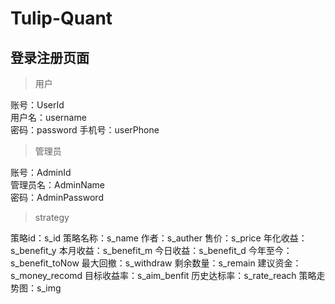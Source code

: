 # Tulip-Quant

## 登录注册页面
>用户

账号：UserId  
用户名：username  
密码：password
手机号：userPhone

>管理员

账号：AdminId  
管理员名：AdminName  
密码：AdminPassword

>strategy

策略id：s_id 
策略名称：s_name 
作者：s_auther 
售价：s_price 
年化收益：s_benefit_y 
本月收益：s_benefit_m 
今日收益：s_benefit_d 
今年至今：s_benefit_toNow 
最大回撤：s_withdraw 
剩余数量：s_remain 
建议资金：s_money_recomd 
目标收益率：s_aim_benfit 
历史达标率：s_rate_reach 
策略走势图：s_img 
